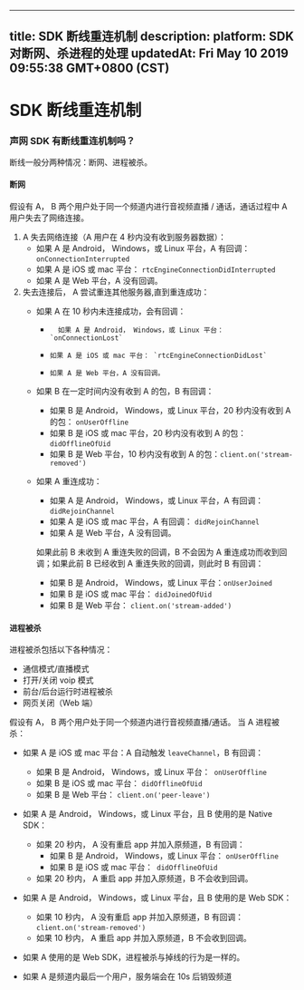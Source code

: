 
---
title: SDK 断线重连机制
description: 
platform: SDK 对断网、杀进程的处理
updatedAt: Fri May 10 2019 09:55:38 GMT+0800 (CST)
---
# SDK 断线重连机制
### 声网 SDK 有断线重连机制吗？

断线一般分两种情况：断网、进程被杀。

#### 断网

假设有 A， B 两个用户处于同一个频道内进行音视频直播 / 通话，通话过程中 A 用户失去了网络连接。

1.  A 失去网络连接（A 用户在 4 秒内没有收到服务器数据）：
    -   如果 A 是 Android， Windows，或 Linux 平台，A 有回调： `onConnectionInterrupted`
    -   如果 A 是 iOS 或 mac 平台： `rtcEngineConnectionDidInterrupted`
    -   如果 A 是 Web 平台，A 没有回调。
2.  失去连接后， A 尝试重连其他服务器,直到重连成功：
    -   如果 A 在 10 秒内未连接成功，会有回调：
		* 		如果 A 是 Android， Windows，或 Linux 平台： `onConnectionLost`
		*     如果 A 是 iOS 或 mac 平台： `rtcEngineConnectionDidLost`
		*     如果 A 是 Web 平台，A 没有回调。
    -   如果 B 在一定时间内没有收到 A 的包，B 有回调：
        -   如果 B 是 Android， Windows，或 Linux 平台，20 秒内没有收到 A 的包： `onUserOffline`
        -   如果 B 是 iOS 或 mac 平台，20 秒内没有收到 A 的包： `didOfflineOfUid`
        -   如果 B 是 Web 平台，10 秒内没有收到 A 的包：`client.on('stream-removed')`
    -   如果 A 重连成功：
        -   如果 A 是 Android， Windows，或 Linux 平台，A 有回调： `didRejoinChannel`
        -   如果 A 是 iOS 或 mac 平台，A 有回调： `didRejoinChannel`
        -   如果 A 是 Web 平台，A 没有回调。

        如果此前 B 未收到 A 重连失败的回调，B 不会因为 A 重连成功而收到回调；如果此前 B 已经收到 A 重连失败的回调，则此时 B 有回调：
        -   如果 B 是 Android， Windows，或 Linux 平台：`onUserJoined`
        -   如果 B 是 iOS 或 mac 平台： `didJoinedOfUid`
        -   如果 B 是 Web 平台： `client.on('stream-added')`

#### 进程被杀

进程被杀包括以下各种情况：

-   通信模式/直播模式
-   打开/关闭 voip 模式
-   前台/后台运行时进程被杀
-   网页关闭（Web 端）

假设有 A， B 两个用户处于同一个频道内进行音视频直播/通话。
当 A 进程被杀：

-   如果 A 是 iOS 或 mac 平台：A 自动触发 `leaveChannel`，B 有回调：
    -   如果 B 是 Android， Windows，或 Linux 平台：` onUserOffline`
    -   如果 B 是 iOS 或 mac 平台： `didOfflineOfUid`
    -   如果 B 是 Web 平台： `client.on('peer-leave')`

-   如果 A 是 Android， Windows，或 Linux 平台，且 B 使用的是 Native SDK：
    -   如果 20 秒内， A 没有重启 app 并加入原频道，B 有回调：
        -   如果 B 是 Android， Windows，或 Linux 平台： `onUserOffline`
        -   如果 B 是 iOS 或 mac 平台：` didOfflineOfUid`
    -   如果 20 秒内， A 重启 app 并加入原频道，B 不会收到回调。
- 如果 A 是 Android， Windows，或 Linux 平台，且 B 使用的是 Web SDK：
     - 如果 10 秒内， A 没有重启 app 并加入原频道，B 有回调：`client.on('stream-removed')`
     - 如果 10 秒内， A 重启 app 并加入原频道，B 不会收到回调。
- 如果 A 使用的是 Web SDK，进程被杀与掉线的行为是一样的。
-  如果 A 是频道内最后一个用户，服务端会在 10s 后销毁频道
